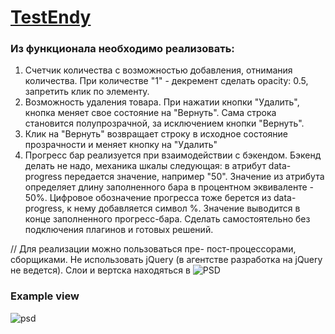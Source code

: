 # [TestEndy](https://zhilyaev.github.io/TestEndy/)
### Из функционала необходимо реализовать:
1. Счетчик количества с возможностью добавления, отнимания количества. При количестве "1" - декремент сделать opacity: 0.5, запретить клик по элементу.
2. Возможность удаления товара. При нажатии кнопки "Удалить", кнопка меняет свое состояние на "Вернуть". Сама строка становится полупрозрачной, за исключением кнопки "Вернуть".
3. Клик на "Вернуть" возвращает строку в исходное состояние прозрачности и меняет кнопку на "Удалить"
4. Прогресс бар реализуется при взаимодействии с бэкендом. Бэкенд делать не надо, механика шкалы следующая: в атрибут data-progress передается значение, например "50". Значение из атрибута определяет длину заполненного бара в процентном эквиваленте - 50%. Цифровое обозначение прогресса тоже берется из data-progress, к нему добавляется символ %. Значение выводится в конце заполненного прогресс-бара. Сделать самостоятельно без подключения плагинов и готовых решений.

// Для реализации можно пользоваться пре- пост-процессорами, сборщиками. Не использовать jQuery (в агентстве разработка на jQuery не ведется).
Слои и вертска находяться в ![PSD](https://github.com/zhilyaev/TestEndy/blob/master/testovoe.psd)

### Example view
![psd](https://pp.userapi.com/c834203/v834203613/1d2d9/N2gQejOXCH4.jpg)
